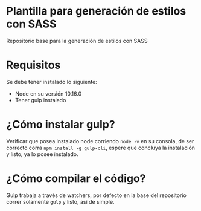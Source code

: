 # Plantilla para generación de estilos con SASS

Repositorio base para la generación de estilos con SASS

# Requisitos

Se debe tener instalado lo siguiente:

- Node en su versión 10.16.0
- Tener gulp instalado 

# ¿Cómo instalar gulp?

Verificar que posea instalado node corriendo `node -v` en su consola, de ser correcto corra `npm install -g gulp-cli`, espere que concluya la instalación y listo, ya lo posee instalado.

# ¿Cómo compilar el código?

Gulp trabaja a través de watchers, por defecto en la base del repositorio correr solamente `gulp` y listo, así de simple.